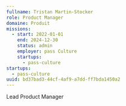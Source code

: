 ```yaml
---
fullname: Tristan Martin-Stocker
role: Product Manager
domaine: Produit
missions:
  - start: 2022-01-01
    end: 2024-12-30
    status: admin
    employer: pass Culture
    startups:
      - pass-culture
startups:
  - pass-culture
uuid: bd37bad3-44cf-4af9-a7dd-ff7bda1450a2
---
```

Lead Product Manager